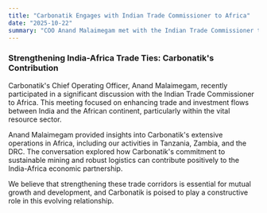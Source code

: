 ```yaml
---
title: "Carbonatik Engages with Indian Trade Commissioner to Africa"
date: "2025-10-22" 
summary: "COO Anand Malaimegam met with the Indian Trade Commissioner to Africa, discussing Carbonatik's operations in Africa and exploring avenues to strengthen India-Africa trade relations in the resource sector."
---
```


<script>
    import PinterestGallery from '$lib/components/PinterestGallery.svelte';
</script>

### Strengthening India-Africa Trade Ties: Carbonatik's Contribution

Carbonatik's Chief Operating Officer, Anand Malaimegam, recently participated in a significant discussion with the Indian Trade Commissioner to Africa. This meeting focused on enhancing trade and investment flows between India and the African continent, particularly within the vital resource sector.

Anand Malaimegam provided insights into Carbonatik's extensive operations in Africa, including our activities in Tanzania, Zambia, and the DRC. The conversation explored how Carbonatik's commitment to sustainable mining and robust logistics can contribute positively to the India-Africa economic partnership.

We believe that strengthening these trade corridors is essential for mutual growth and development, and Carbonatik is poised to play a constructive role in this evolving relationship.

<PinterestGallery galleryId="india-africa-trade-commissioner" caption="Carbonatik COO Anand Malaimegam meeting with the Indian Trade Commissioner to Africa." />